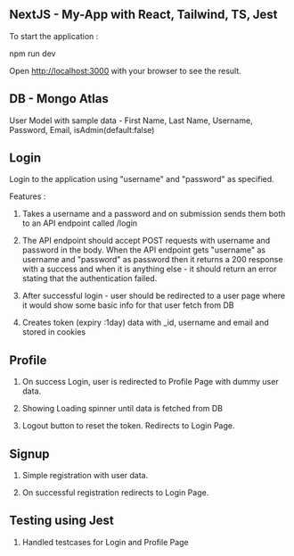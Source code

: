 ## NextJS - My-App with React, Tailwind, TS, Jest

To start the application :

npm run dev

Open [http://localhost:3000](http://localhost:3000) with your browser to see the result.

## DB - Mongo Atlas

User Model with sample data - First Name, Last Name, Username, Password, Email, isAdmin(default:false)

## Login

Login to the application using "username" and "password" as specified.

Features : 
1. Takes a username and a password and on submission sends them both to an API endpoint called /login

2. The API endpoint should accept POST requests with username and password in the body. When the API endpoint gets "username" as username and "password" as password then it returns a 200 response with a success and when it is anything else - it should return an error stating that the authentication failed.

3. After successful login - user should be redirected to a user page where it would show some basic info for that user fetch from DB

4. Creates token (expiry :1day) data with _id, username and email and stored in cookies 

## Profile

1. On success Login, user is redirected to Profile Page with dummy user data.

2. Showing Loading spinner until data is fetched from DB

3. Logout button to reset the token. Redirects to Login Page.

## Signup

1. Simple registration with user data.

2. On successful registration redirects to Login Page.

## Testing using Jest

1. Handled testcases for Login and Profile Page


